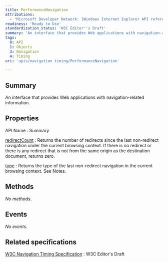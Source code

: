 ```yaml
---
title: PerformanceNavigation
attributions:
  - 'Microsoft Developer Network: [Windows Internet Explorer API reference Article](http://msdn.microsoft.com/en-us/library/ie/hh828809%28v=vs.85%29.aspx)'
readiness: 'Ready to Use'
standardization_status: 'W3C Editor''s Draft'
summary: 'An interface that provides Web applications with navigation-related information.'
tags:
  0: API
  1: Objects
  3: Navigation
  4: Timing
uri: 'apis/navigation timing/PerformanceNavigation'

---
```

## Summary

An interface that provides Web applications with navigation-related information.

## Properties

API Name
:   Summary

[redirectCount](/apis/navigation_timing/PerformanceNavigation/redirectCount)
:   Returns the number of redirects since the last non-redirect navigation under the current browsing context. If there is no redirect or there is any redirect that is not from the same origin as the destination document, returns zero.

[type](/apis/navigation_timing/PerformanceNavigation/type)
:   Returns the type of the last non-redirect navigation in the current browsing context. See Notes.

## Methods

*No methods.*

## Events

*No events.*

## Related specifications

[W3C Navigation Timing Specification](http://w3c-test.org/webperf/specs/NavigationTiming/)
:   W3C Editor's Draft
